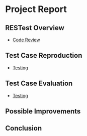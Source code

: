 # Project Report

## RESTest Overview 

- [Code Review](CodeEvaluation/CodeReview.md)

## Test Case Reproduction 

- [Testing](Testing/Report.md)

## Test Case Evaluation

- [Testing](Testing/Evaluation.md)

## Possible Improvements

## Conclusion 

